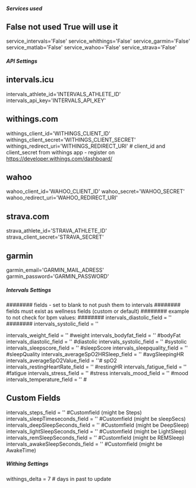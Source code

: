 ##### Services used #####
## False not used True will use it
service_intervals='False'
service_whithings='False'
service_garmin='False'
service_matlab='False'
service_wahoo='False'
service_strava='False'


##### API Settings #####

## intervals.icu
intervals_athlete_id='INTERVALS_ATHLETE_ID'
intervals_api_key='INTERVALS_API_KEY'

## withings.com
withings_client_id='WITHINGS_CLIENT_ID'
withings_client_secret='WITHINGS_CLIENT_SECRET'
withings_redirect_uri='WITHINGS_REDIRECT_URI' # client_id and client_secret from withings app - register on https://developer.withings.com/dashboard/

## wahoo
wahoo_client_id='WAHOO_CLIENT_ID'
wahoo_secret='WAHOO_SECRET'
wahoo_redirect_uri='WAHOO_REDIRECT_URI'

## strava.com
strava_athlete_id='STRAVA_ATHLETE_ID'
strava_client_secret='STRAVA_SECRET'

## garmin
garmin_email='GARMIN_MAIL_ADRESS'
garmin_password='GARMIN_PASSWORD'


##### Intervals Settings #####
########   fields - set to blank to not push them to intervals
########   fields must exist as wellness fields (custom or default)
########         example to not check for bpm values:
########           intervals_diastolic_field = ''
########           intervals_systolic_field = ''

intervals_weight_field = '' #weight
intervals_bodyfat_field = '' #bodyFat
intervals_diastolic_field = '' #diastolic
intervals_systolic_field = '' #systolic
intervals_sleepscore_field = '' #sleepScore
intervals_sleepquality_field = '' #sleepQuality
intervals_averageSpO2HRSleep_field = '' #avgSleepingHR
intervals_averageSpO2Value_field = ''# spO2
intervals_restingHeartRate_field = '' #restingHR
intervals_fatigue_field = '' #fatigue
intervals_stress_field = '' #stress
intervals_mood_field = '' #mood
intervals_temperature_field = '' #
## Custom Fields
intervals_steps_field = '' #Customfield (might be Steps)
intervals_sleepTimeseconds_field = '' #Customfield (might be sleepSecs)
intervals_deepSleepSeconds_field = '' #Customfield (might be DeepSleep)
intervals_lightSleepSeconds_field = '' #Customfield (might be LightSleep)
intervals_remSleepSeconds_field = '' #Customfield (might be REMSleep)
intervals_awakeSleepSeconds_field = '' #Customfield (might be AwakeTime)

##### Withing Settings #####
withings_delta = 7 # days in past to update
